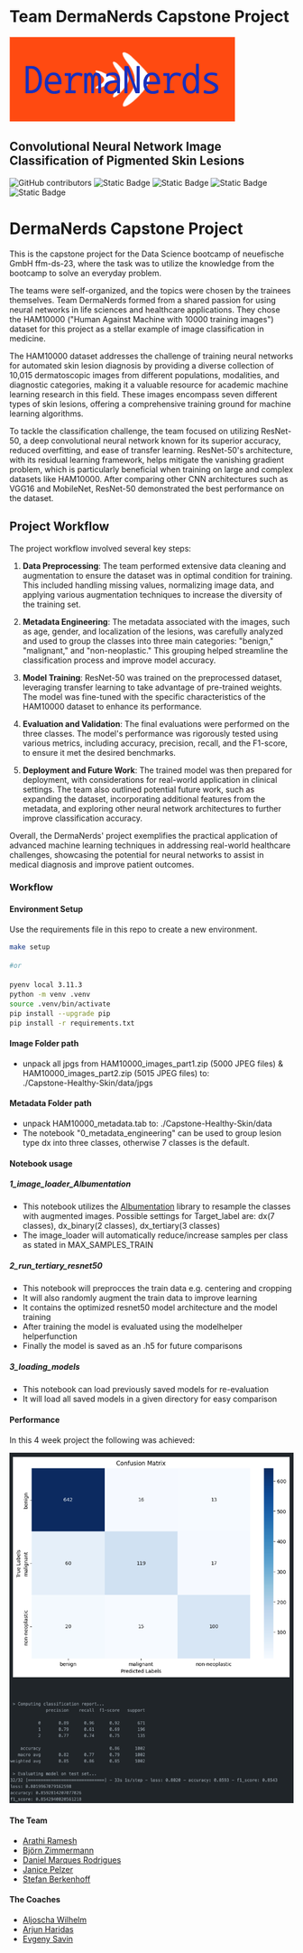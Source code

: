 # Team DermaNerds Capstone Project

![Banner goes here](./git_images/DermaNerds_nf.png)

## Convolutional Neural Network Image Classification of Pigmented Skin Lesions

![GitHub contributors](https://img.shields.io/github/contributors/StefanK2ff/capstone-healthy-skin)
![Static Badge](https://img.shields.io/badge/Lifescience-yellow)
![Static Badge](https://img.shields.io/badge/medicine-green)
![Static Badge](https://img.shields.io/badge/skin_cancer-violet)
![Static Badge](https://img.shields.io/badge/ResNet50-blue)


# DermaNerds Capstone Project

This is the capstone project for the Data Science bootcamp of neuefische GmbH ffm-ds-23, where the task was to utilize the knowledge from the bootcamp to solve an everyday problem.

The teams were self-organized, and the topics were chosen by the trainees themselves. Team DermaNerds formed from a shared passion for using neural networks in life sciences and healthcare applications. They chose the HAM10000 ("Human Against Machine with 10000 training images") dataset for this project as a stellar example of image classification in medicine.

The HAM10000 dataset addresses the challenge of training neural networks for automated skin lesion diagnosis by providing a diverse collection of 10,015 dermatoscopic images from different populations, modalities, and diagnostic categories, making it a valuable resource for academic machine learning research in this field. These images encompass seven different types of skin lesions, offering a comprehensive training ground for machine learning algorithms.

To tackle the classification challenge, the team focused on utilizing ResNet-50, a deep convolutional neural network known for its superior accuracy, reduced overfitting, and ease of transfer learning. ResNet-50's architecture, with its residual learning framework, helps mitigate the vanishing gradient problem, which is particularly beneficial when training on large and complex datasets like HAM10000. After comparing other CNN architectures such as VGG16 and MobileNet, ResNet-50 demonstrated the best performance on the dataset.

## Project Workflow

The project workflow involved several key steps:

1. **Data Preprocessing**: The team performed extensive data cleaning and augmentation to ensure the dataset was in optimal condition for training. This included handling missing values, normalizing image data, and applying various augmentation techniques to increase the diversity of the training set.

2. **Metadata Engineering**: The metadata associated with the images, such as age, gender, and localization of the lesions, was carefully analyzed and used to group the classes into three main categories: "benign," "malignant," and "non-neoplastic." This grouping helped streamline the classification process and improve model accuracy.

3. **Model Training**: ResNet-50 was trained on the preprocessed dataset, leveraging transfer learning to take advantage of pre-trained weights. The model was fine-tuned with the specific characteristics of the HAM10000 dataset to enhance its performance.

4. **Evaluation and Validation**: The final evaluations were performed on the three classes. The model's performance was rigorously tested using various metrics, including accuracy, precision, recall, and the F1-score, to ensure it met the desired benchmarks.

5. **Deployment and Future Work**: The trained model was then prepared for deployment, with considerations for real-world application in clinical settings. The team also outlined potential future work, such as expanding the dataset, incorporating additional features from the metadata, and exploring other neural network architectures to further improve classification accuracy.

Overall, the DermaNerds' project exemplifies the practical application of advanced machine learning techniques in addressing real-world healthcare challenges, showcasing the potential for neural networks to assist in medical diagnosis and improve patient outcomes.


### Workflow

#### Environment Setup

Use the requirements file in this repo to create a new environment.

```BASH
make setup

#or

pyenv local 3.11.3
python -m venv .venv
source .venv/bin/activate
pip install --upgrade pip
pip install -r requirements.txt
```

#### Image Folder path

- unpack all jpgs from HAM10000_images_part1.zip (5000 JPEG files) &
HAM10000_images_part2.zip (5015 JPEG files) to:  
./Capstone-Healthy-Skin/data/jpgs

#### Metadata Folder path

- unpack HAM10000_metadata.tab to: ./Capstone-Healthy-Skin/data
- The notebook "0_metadata_engineering" can be used to group lesion type dx into three classes, otherwise 7 classes is the default.

#### Notebook usage

##### 1_image_loader_Albumentation

- This notebook utilizes the [Albumentation](https://albumentations.ai/) library to resample the classes with augmented images. Possible settings for Target_label are: dx(7 classes), dx_binary(2 classes), dx_tertiary(3 classes)
- The image_loader will automatically reduce/increase samples per class as stated in MAX_SAMPLES_TRAIN
  
##### 2_run_tertiary_resnet50

- This notebook will preprocces the train data e.g. centering and cropping
- It will also randomly augment the train data to improve learning
- It contains the optimized resnet50 model architecture and the model training
- After training the model is evaluated using the modelhelper helperfunction
- Finally the model is saved as an .h5 for future comparisons
  
##### 3_loading_models

- This notebook can load previously saved models for re-evaluation
- It will load all saved models in a given directory for easy comparison

#### Performance

In this 4 week project the following was achieved:

![Evaluation-Metrics go here](./git_images/results.png)

#### The Team

- [Arathi Ramesh](https://github.com/eigenaarti2)
- [Björn Zimmermann](https://github.com/bjzim)
- [Daniel Marques Rodrigues](https://github.com/Da-MaRo)
- [Janice Pelzer](https://github.com/janicepelzer)
- [Stefan Berkenhoff](https://github.com/StefanK2ff)

#### The Coaches

- [Aljoscha Wilhelm](https://github.com/JodaFlame)
- [Arjun Haridas](https://github.com/Ajax121)
- [Evgeny Savin](https://github.com/EvgenySavin1985)
